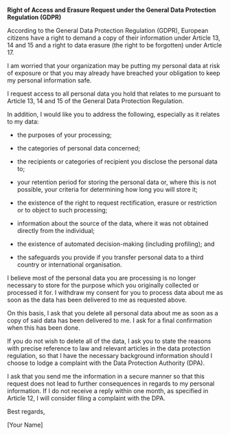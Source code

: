 **Right of Access and Erasure Request under the General Data Protection Regulation (GDPR)**

According to the General Data Protection Regulation (GDPR), European citizens have a right to demand a copy of their information under Article 13, 14 and 15 and a right to data erasure (the right to be forgotten) under Article 17.

I am worried that your organization may be putting my personal data at risk of exposure or that you may already have breached your obligation to keep my personal information safe.

I request access to all personal data you hold that relates to me pursuant to Article 13, 14 and 15 of the General Data Protection Regulation.

In addition, I would like you to address the following, especially as it relates to my data:

- the purposes of your processing;

- the categories of personal data concerned;

- the recipients or categories of recipient you disclose the personal data to;

- your retention period for storing the personal data or, where this is not possible, your criteria for determining how long you will store it;

- the existence of the right to request rectification, erasure or restriction or to object to such processing;

- information about the source of the data, where it was not obtained directly from the individual;

- the existence of automated decision-making (including profiling); and

- the safeguards you provide if you transfer personal data to a third country or international organisation.

I believe most of the personal data you are processing is no longer necessary to store for the purpose which you originally collected or processed it for. I withdraw my consent for you to process data about me as soon as the data has been delivered to me as requested above.

On this basis, I ask that you delete all personal data about me as soon as a copy of said data has been delivered to me. I ask for a final confirmation when this has been done.

If you do not wish to delete all of the data, I ask you to state the reasons with precise reference to law and relevant articles in the data protection regulation, so that I have the necessary background information should I choose to lodge a complaint with the Data Protection Authority (DPA).

I ask that you send me the information in a secure manner so that this request does not lead to further consequences in regards to my personal information. If I do not receive a reply within one month, as specified in Article 12, I will consider filing a complaint with the DPA.

Best regards,

[Your Name]
